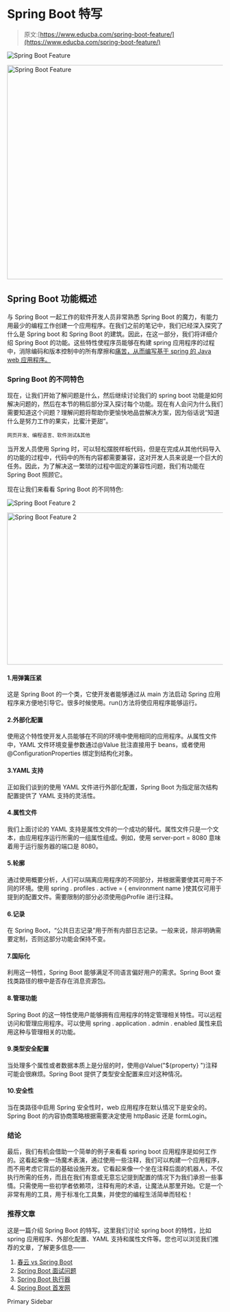 # Spring Boot 特写

> 原文:[https://www.educba.com/spring-boot-feature/](https://www.educba.com/spring-boot-feature/)

![Spring Boot Feature](../Images/4d3d83368f9e59e84f6124a31c7d6ca1.png)

<noscript><img class="alignnone size-full wp-image-277190" src="../Images/4d3d83368f9e59e84f6124a31c7d6ca1.png" alt="Spring Boot Feature" width="900" height="500" data-original-src="https://cdn.educba.com/academy/wp-content/uploads/2020/01/Spring-Boot-Feature.jpg"/></noscript>

## Spring Boot 功能概述

与 Spring Boot 一起工作的软件开发人员非常熟悉 Spring Boot 的魔力，有能力用最少的编程工作创建一个应用程序。在我们之前的笔记中，我们已经深入探究了什么是 Spring boot 和 Spring Boot 的建筑。因此，在这一部分，我们将详细介绍 Spring Boot 的功能。这些特性使程序员能够在构建 spring 应用程序的过程中，消除编码和版本控制中的所有摩擦和[痛苦，从而编写基于 spring 的 Java web 应用程序。](https://www.educba.com/what-is-coding/)

### Spring Boot 的不同特色

现在，让我们开始了解问题是什么，然后继续讨论我们的 spring boot 功能是如何解决问题的，然后在本节的稍后部分深入探讨每个功能。现在有人会问为什么我们需要知道这个问题？理解问题将帮助你更愉快地品尝解决方案，因为俗话说“知道什么是努力工作的果实，比蜜汁更甜”。

<small>网页开发、编程语言、软件测试&其他</small>

当开发人员使用 Spring 时，可以轻松摆脱样板代码，但是在完成从其他代码导入的功能的过程中，代码中的所有内容都需要兼容，这对开发人员来说是一个巨大的任务。因此，为了解决这一繁琐的过程中固定的兼容性问题，我们有功能在 Spring Boot 照顾它。

现在让我们来看看 Spring Boot 的不同特色:

![Spring Boot Feature 2](../Images/ea0b57b460277ae823d50839a9d4815f.png)

<noscript><img class="alignnone size-full wp-image-277192" src="../Images/ea0b57b460277ae823d50839a9d4815f.png" alt="Spring Boot Feature 2" width="650" height="355" data-original-src="https://cdn.educba.com/academy/wp-content/uploads/2020/01/Spring-Boot-Feature-2.jpg"/></noscript>

#### 1.用弹簧压紧

这是 Spring Boot 的一个类，它使开发者能够通过从 main 方法启动 Spring 应用程序来方便地引导它。很多时候使用。run()方法将使应用程序能够运行。

#### 2.外部化配置

使用这个特性使开发人员能够在不同的环境中使用相同的应用程序。从属性文件中，YAML 文件环境变量参数通过@Value 批注直接用于 beans，或者使用@ConfigurationProperties 绑定到结构化对象。

#### 3.YAML 支持

正如我们谈到的使用 YAML 文件进行外部化配置，Spring Boot 为指定层次结构配置提供了 YAML 支持的灵活性。

#### 4.属性文件

我们上面讨论的 YAML 支持是属性文件的一个成功的替代。属性文件只是一个文本，由应用程序运行所需的一组属性组成。例如，使用 server-port = 8080 意味着用于运行服务器的端口是 8080。

#### 5.轮廓

通过使用概要分析，人们可以隔离应用程序的不同部分，并根据需要使其可用于不同的环境。使用 spring . profiles . active = { environment name }使其仅可用于提到的配置文件。需要限制的部分必须使用@Profile 进行注释。

#### 6.记录

在 Spring Boot，“公共日志记录”用于所有内部日志记录。一般来说，除非明确需要定制，否则这部分功能会保持不变。

#### 7.国际化

利用这一特性，Spring Boot 能够满足不同语言偏好用户的需求。Spring Boot 查找类路径的根中是否存在消息资源包。

#### 8.管理功能

Spring Boot 的这一特性使用户能够拥有应用程序的特定管理相关特性。可以远程访问和管理应用程序。可以使用 spring . application . admin . enabled 属性来启用这种与管理相关的功能。

#### 9.类型安全配置

当处理多个属性或者数据本质上是分层的时，使用@Value("${property} ")注释可能会很麻烦。Spring Boot 提供了类型安全配置来应对这种情况。

#### 10.安全性

当在类路径中启用 Spring 安全性时，web 应用程序在默认情况下是安全的。Spring Boot 的内容协商策略根据需要决定使用 httpBasic 还是 formLogin。

### 结论

最后，我们有机会借助一个简单的例子来看看 spring boot 应用程序是如何工作的。这看起来像一场魔术表演，通过使用一些注释，我们可以构建一个应用程序，而不用考虑它背后的基础设施开发。它看起来像一个坐在注释后面的机器人，不仅执行所需的任务，而且在我们有意或无意忘记提到配置的情况下为我们承担一些事情。只需使用一些初学者依赖项，注释有用的术语，让魔法从那里开始。它是一个非常有用的工具，用于标准化工具集，并使您的编程生活简单而轻松！

### 推荐文章

这是一篇介绍 Spring Boot 的特写。这里我们讨论 spring boot 的特性，比如 spring 应用程序、外部化配置、YAML 支持和属性文件等。您也可以浏览我们推荐的文章，了解更多信息——

1.  [春云 vs Spring Boot](https://www.educba.com/spring-cloud-vs-spring-boot/)
2.  [Spring Boot 面试问题](https://www.educba.com/spring-boot-interview-questions/)
3.  [Spring Boot 执行器](https://www.educba.com/spring-boot-actuator/)
4.  [Spring Boot 首发网](https://www.educba.com/spring-boot-starter-web/)

<footer class="entry-footer">

<aside class="sidebar sidebar-primary widget-area" role="complementary" aria-label="Primary Sidebar">Primary Sidebar</aside>

</footer>